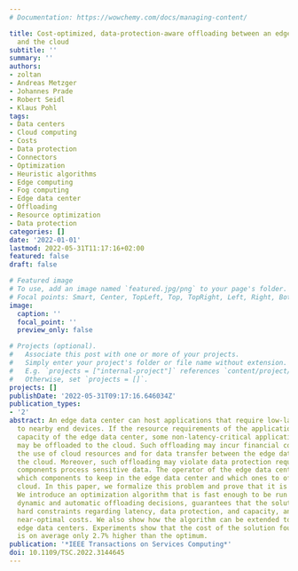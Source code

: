```yaml
---
# Documentation: https://wowchemy.com/docs/managing-content/

title: Cost-optimized, data-protection-aware offloading between an edge data center
  and the cloud
subtitle: ''
summary: ''
authors:
- zoltan
- Andreas Metzger
- Johannes Prade
- Robert Seidl
- Klaus Pohl
tags:
- Data centers
- Cloud computing
- Costs
- Data protection
- Connectors
- Optimization
- Heuristic algorithms
- Edge computing
- Fog computing
- Edge data center
- Offloading
- Resource optimization
- Data protection
categories: []
date: '2022-01-01'
lastmod: 2022-05-31T11:17:16+02:00
featured: false
draft: false

# Featured image
# To use, add an image named `featured.jpg/png` to your page's folder.
# Focal points: Smart, Center, TopLeft, Top, TopRight, Left, Right, BottomLeft, Bottom, BottomRight.
image:
  caption: ''
  focal_point: ''
  preview_only: false

# Projects (optional).
#   Associate this post with one or more of your projects.
#   Simply enter your project's folder or file name without extension.
#   E.g. `projects = ["internal-project"]` references `content/project/deep-learning/index.md`.
#   Otherwise, set `projects = []`.
projects: []
publishDate: '2022-05-31T09:17:16.646034Z'
publication_types:
- '2'
abstract: An edge data center can host applications that require low-latency access
  to nearby end devices. If the resource requirements of the applications exceed the
  capacity of the edge data center, some non-latency-critical application components
  may be offloaded to the cloud. Such offloading may incur financial costs both for
  the use of cloud resources and for data transfer between the edge data center and
  the cloud. Moreover, such offloading may violate data protection requirements if
  components process sensitive data. The operator of the edge data center has to decide
  which components to keep in the edge data center and which ones to offload to the
  cloud. In this paper, we formalize this problem and prove that it is strongly NP-hard.
  We introduce an optimization algorithm that is fast enough to be run online for
  dynamic and automatic offloading decisions, guarantees that the solution satisfies
  hard constraints regarding latency, data protection, and capacity, and achieves
  near-optimal costs. We also show how the algorithm can be extended to handle multiple
  edge data centers. Experiments show that the cost of the solution found by our algorithm
  is on average only 2.7% higher than the optimum.
publication: '*IEEE Transactions on Services Computing*'
doi: 10.1109/TSC.2022.3144645
---
```

